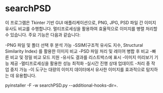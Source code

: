 # searchPSD
이 프로그램은 Tkinter 기반 GUI 애플리케이션으로, PNG, JPG, PSD 파일 간 이미지 유사도 비교를 수행합니다. 
멀티프로세싱을 활용하여 효율적으로 이미지를 병렬 처리할 수 있습니다. 주요 기능은 다음과 같습니다:

-PNG 파일 및 폴더 선택 후 분석 가능
-SSIM(구조적 유사도 지수, Structural Similarity Index) 를 활용한 이미지 비교
-PSD 파일 처리 및 레이어 병합 후 비교
-빠른 비교 및 정밀 비교 모드 지원
-유사도 결과를 리스트박스에 표시
-이미지 미리보기 기능 제공
-멀티프로세싱을 활용한 성능 최적화
-실시간 진행 상태 업데이트
-처리 중 작업 중지 가능
-이 도구는 대량의 이미지 데이터에서 유사한 이미지를 효과적으로 탐지하는 데 유용합니다. 


pyinstaller -F -w searchPSD.py --additional-hooks-dir=.
